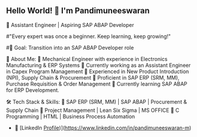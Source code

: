 ## Hello World! 👋 I'm Pandimuneeswaran
🚀 Assistant Engineer | Aspiring SAP ABAP Developer

#"Every expert was once a beginner. Keep learning, keep growing!"

#📌 Goal: Transition into an SAP ABAP Developer role 

🌟 About Me:
🔹 Mechanical Engineer with experience in Electronics Manufacturing & ERP Systems
🔹 Currently working as an Assistant Engineer in Capex Program Management
🔹 Experienced in New Product Introduction (NPI), Supply Chain & Procurement
🔹 Proficient in SAP ERP (SRM, MM), Purchase Requisition & Order Management
🔹 Currently learning SAP ABAP for ERP Development.


🛠 Tech Stack & Skills:
🔹 SAP ERP (SRM, MM) | SAP ABAP | Procurement & Supply Chain
🔹 Project Management | Lean Six Sigma | MS OFFICE
🔹 C Programming | HTML | Business Process Automation


- 💼 [LinkedIn [Profile]())](https://www.linkedin.com/in/pandimuneeswaran-m)
